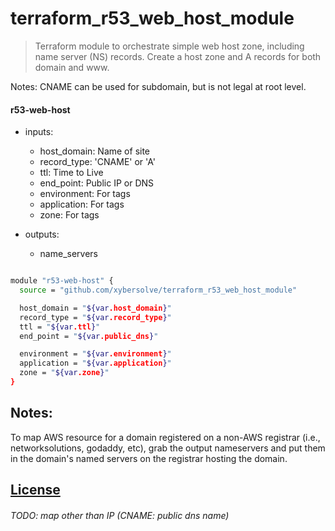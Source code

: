 # terraform_r53_web_host_module

> Terraform module to orchestrate simple web host zone, including name
server (NS) records. Create a host zone and A records for both domain and www.

Notes: CNAME can be used for subdomain, but is not legal at root level.  

#### r53-web-host
* inputs:
  * host_domain: Name of site
  * record_type: 'CNAME' or 'A'
  * ttl: Time to Live
  * end_point: Public IP or DNS
  * environment: For tags
  * application: For tags
  * zone: For tags

* outputs:
  * name_servers

```sh

module "r53-web-host" {
  source = "github.com/xybersolve/terraform_r53_web_host_module"

  host_domain = "${var.host_domain}"
  record_type = "${var.record_type}"
  ttl = "${var.ttl}"
  end_point = "${var.public_dns}"

  environment = "${var.environment}"
  application = "${var.application}"
  zone = "${var.zone}"
}

```

## Notes:
To map AWS resource for a domain registered on a non-AWS registrar
(i.e., networksolutions, godaddy, etc), grab the output nameservers and
put them in the domain's named servers on the registrar hosting the domain.


## [License](LICENSE.md)

###### TODO: map other than IP (CNAME: public dns name)
